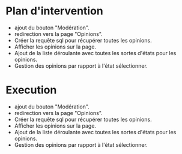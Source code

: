 # Plan d'intervention
- ajout du bouton "Modération".
- redirection vers la page "Opinions".
- Créer la requête sql pour récupérer toutes les opinions.
- Afficher les opinions sur la page.
- Ajout de la liste déroulante avec toutes les sortes d'états pour les opinions.
- Gestion des opinions par rapport à l'état sélectionner.

# Execution
- ajout du bouton "Modération".
- redirection vers la page "Opinions".
- Créer la requête sql pour récupérer toutes les opinions.
- Afficher les opinions sur la page.
- Ajout de la liste déroulante avec toutes les sortes d'états pour les opinions.
- Gestion des opinions par rapport à l'état sélectionner.